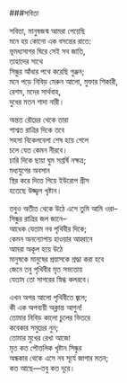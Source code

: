 ###সবিতা

সবিতা, মানুষজন্ম আমরা পেয়েছি  
মনে হয় কোনো এক বসন্তের রাতে:  
ভূমধ্যসাগর ঘিরে সেই সব জাতি,  
তাহাদের সাথে  
সিন্ধুর আঁধার পথে করেছি গুঞ্জন;  
মনে পড়ে নিবিড় মেরুন আলো, মুক্তার শিকারী,  
রেশম, মদের সার্থবাহ,  
দুধের মতন শাদা নারী।  
 
অন্তত রৌদ্রের থেকে তারা  
শাশ্বত রাত্রির দিকে তবে  
সহসা বিকেলবেলা শেষ হয়ে গেলে  
চলে যেত কেমন নীরবে।  
চারি দিকে ছায়া ঘুম সপ্তর্ষি নক্ষত্র;  
মধ্যযুগের অবসান  
স্থির করে দিতে গিয়ে ইউরোপ গ্রীস  
হতেছে উজ্জ্বল খৃষ্টান।  
 
তবুও অতীত থেকে উঠে এসে তুমি আমি ওরা–  
সিন্ধুর রাত্রির জল জানে–  
আধেক যেতাম নব পৃথিবীর দিকে;  
কেমন অনন্যোপায় হাওয়ার আহ্বানে  
আমরা অকূল হয়ে উঠে  
মানুষকে মানুষের প্রয়াসকে শ্রদ্ধা করা হবে  
জেনে তবু পৃথিবীর মৃত সভ্যতায়  
যেতাম তো সাগরের স্নিগ্ধ কলরবে।  
 
এখন অপর আলো পৃথিবীতে জ্বলে;  
কী এক অপব্যয়ী অক্লান্ত আগুন!  
তোমার নিবিড় কালো চুলের ভিতরে  
কবেকার সমুদ্রের নুন;  
তোমার মুখের রেখা আজো  
মৃত কত পৌত্তলিক খৃষ্টান সিন্ধুর  
অন্ধকার থেকে এসে নব সূর্যে জাগার মতন;  
কত আছে—তবু কত দূরে।  